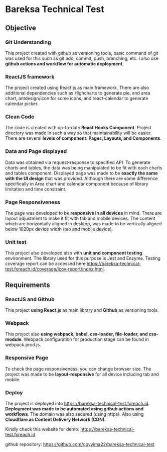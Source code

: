 # Bareksa Technical Test

## Objective

### Git Understanding
This project created with github as versioning tools, basic command of git was used for this such as git add, commit, push, branching, etc. I also use **github actions and workflow for automatic deployment**.

### ReactJS framework
The project created using React js as main framework. There are also additional dependencies such as Highcharts to generate pie, and area chart, antdesign/icon for some icons, and react-calendar to generate calendar picker.

### Clean Code
The code is created with up-to-date **React Hooks Component**. Project directory was made in such a way so that maintainability will be easier. There are several **levels of component: Pages, Layouts, and Components**.

### Data and Page displayed
Data was obtained via request-response to specified API. To generate charts and tables, the data was being manipulated to be fit with each charts and tables component. Displayed page was made to be **exactly the same with the UI design** that was provided. Although there are some difference specifically in Area chart and calendar component because of library limitation and time constraint.

### Page Responsiveness
The page was developed to be **responsive in all devices** in mind. There are layout adjustment to make it fit with tab and mobile devices. The content which are horizontally aligned in desktop, was made to be vertically aligned below 1020px device width (tab and mobile device).

### Unit test
This project also developed also with **unit and component testing** environment. The library used for this purpose is Jest and Enzyme. Testing coverage report can be accessed here https://bareksa-technical-test.foreach.id/coverage/lcov-report/index.html.


## Requirements

### ReactJS and Github
This project **using React.js** as main library and **Github** as versioning tools.

### Webpack
This project also **using webpack, babel, css-loader, file-loader, and css-module**. Webpack configuration for production stage can be found in webpack.prod.js.

### Responsive Page
To check the page responsiveness, you can change browser size. The project was made to be **layout-responsive** for all device including tab and mobile.

### Deploy
The project is deployed into https://bareksa-technical-test.foreach.id. **Deployment was made to be automated using github actions and workflows**. The domain was also secured (using https). Also using **Cloudflare as Content Delivery Network (CDN)**.

Kindly check this website for demo: https://bareksa-technical-test.foreach.id

github repository: https://github.com/qoyyima22/bareksa-technical-test